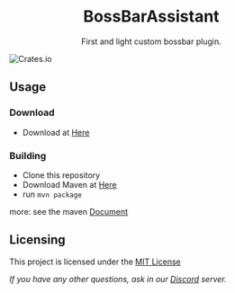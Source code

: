 <h1 align="center">BossBarAssistant</h1>
<p align="center">First and light custom bossbar plugin.</p>

![Crates.io](https://img.shields.io/crates/l/mit)
## Usage
### Download
- Download at [Here](https://github.com/javascriptjp/BossBarAssistant/releases/download/v1/BossBarAssistant-1.0.jar)

### Building
- Clone this repository
- Download Maven at [Here](https://maven.apache.org/download.cgi)
- run `mvn package`

more: see the maven [Document](https://maven.apache.org/guides/getting-started/maven-in-five-minutes.html)

## Licensing
This project is licensed under the [MIT License](https://mit-license.org/)

*If you have any other questions, ask in our [Discord](https://discord.mumei.work) server.*
